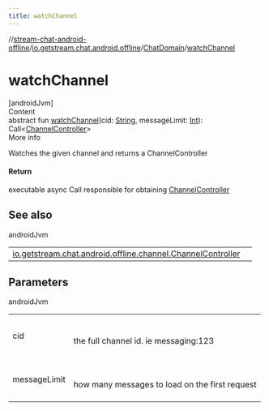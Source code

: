 ```yaml
---
title: watchChannel
---
```

//[stream-chat-android-offline](../../../index.md)/[io.getstream.chat.android.offline](../index.md)/[ChatDomain](index.md)/[watchChannel](watchChannel.md)



# watchChannel  
[androidJvm]  
Content  
abstract fun [watchChannel](watchChannel.md)(cid: [String](https://kotlinlang.org/api/latest/jvm/stdlib/kotlin/-string/index.html), messageLimit: [Int](https://kotlinlang.org/api/latest/jvm/stdlib/kotlin/-int/index.html)): Call&lt;[ChannelController](../../io.getstream.chat.android.offline.channel/ChannelController/index.md)&gt;  
More info  


Watches the given channel and returns a ChannelController



#### Return  


executable async Call responsible for obtaining [ChannelController](../../io.getstream.chat.android.offline.channel/ChannelController/index.md)



## See also  
  
androidJvm  
  
| | |
|---|---|
| <a name="io.getstream.chat.android.offline/ChatDomain/watchChannel/#kotlin.String#kotlin.Int/PointingToDeclaration/"></a>[io.getstream.chat.android.offline.channel.ChannelController](../../io.getstream.chat.android.offline.channel/ChannelController/index.md)| <a name="io.getstream.chat.android.offline/ChatDomain/watchChannel/#kotlin.String#kotlin.Int/PointingToDeclaration/"></a>|
  


## Parameters  
  
androidJvm  
  
| | |
|---|---|
| <a name="io.getstream.chat.android.offline/ChatDomain/watchChannel/#kotlin.String#kotlin.Int/PointingToDeclaration/"></a>cid| <a name="io.getstream.chat.android.offline/ChatDomain/watchChannel/#kotlin.String#kotlin.Int/PointingToDeclaration/"></a><br/><br/>the full channel id. ie messaging:123<br/><br/>|
| <a name="io.getstream.chat.android.offline/ChatDomain/watchChannel/#kotlin.String#kotlin.Int/PointingToDeclaration/"></a>messageLimit| <a name="io.getstream.chat.android.offline/ChatDomain/watchChannel/#kotlin.String#kotlin.Int/PointingToDeclaration/"></a><br/><br/>how many messages to load on the first request<br/><br/>|
  
  



